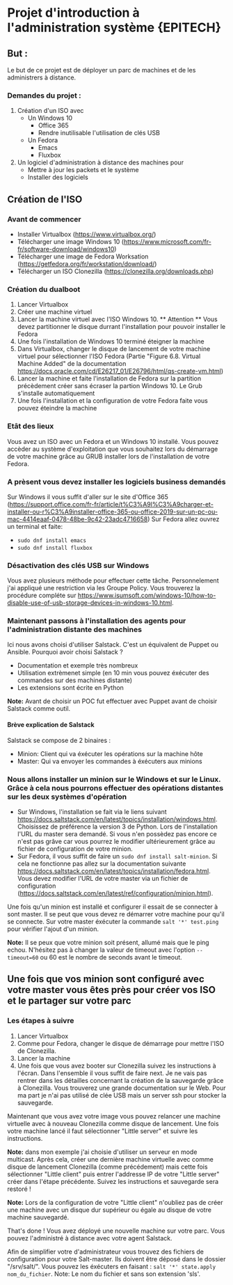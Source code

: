 # Projet d'introduction à l'administration système {EPITECH}

## But :
Le but de ce projet est de déployer un parc de machines et de les administrers à distance.

### Demandes du projet :
1. Création d'un ISO avec 
   * Un Windows 10
     * Office 365
     * Rendre inutilisable l'utilisation de clés USB
   * Un Fedora
     * Emacs
     * Fluxbox
2. Un logiciel d'administration à distance des machines pour
   * Mettre à jour les packets et le système
   * Installer des logiciels
  
## Création de l'ISO

### Avant de commencer
* Installer Virtualbox (https://www.virtualbox.org/)
* Télécharger une image Windows 10 (https://www.microsoft.com/fr-fr/software-download/windows10)
* Télécharger une image de Fedora Worksation (https://getfedora.org/fr/workstation/download/)
* Télécharger un ISO Clonezilla (https://clonezilla.org/downloads.php)

### Création du dualboot
1. Lancer Virtualbox
2. Créer une machine virtuel
3. Lancer la machine virtuel avec l'ISO Windows 10. ** Attention ** Vous devez partitionner le disque durrant l'installation pour pouvoir installer le Fedora
4. Une fois l'installation de Windows 10 terminé éteigner la machine
5. Dans Virtualbox, changer le disque de lancement de votre machine virtuel pour sélectionner l'ISO Fedora (Partie "Figure 6.8. Virtual Machine Added" de la documentation https://docs.oracle.com/cd/E26217_01/E26796/html/qs-create-vm.html)
6. Lancer la machine et faite l'installation de Fedora sur la partition précèdement créer sans écraser la partion Windows 10. Le Grub s'installe automatiquement
7. Une fois l'installation et la configuration de votre Fedora faite vous pouvez éteindre la machine

### Etât des lieux
Vous avez un ISO avec un Fedora et un Windows 10 installé. Vous pouvez accèder au système d'exploitation que vous souhaitez lors du démarrage de votre machine grâce au GRUB installer lors de l'installation de votre Fedora.

### A prèsent vous devez installer les logiciels business demandés
Sur Windows il vous suffit d'aller sur le site d'Office 365 (https://support.office.com/fr-fr/article/t%C3%A9l%C3%A9charger-et-installer-ou-r%C3%A9installer-office-365-ou-office-2019-sur-un-pc-ou-mac-4414eaaf-0478-48be-9c42-23adc4716658)
Sur Fedora allez ouvrez un terminal et faite:
- `sudo dnf install emacs`
- `sudo dnf install fluxbox`

### Désactivation des clés USB sur Windows
Vous avez plusieurs méthode pour effectuer cette tâche. Personnelement j'ai appliqué une restriction via les Groupe Policy. Vous trouverez la procédure compléte sur https://www.isumsoft.com/windows-10/how-to-disable-use-of-usb-storage-devices-in-windows-10.html.

### Maintenant passons à l'installation des agents pour l'administration distante des machines
Ici nous avons choisi d'utiliser Salstack. C'est un équivalent de Puppet ou Ansible.
Pourquoi avoir choisi Salstack ?
- Documentation et exemple très nombreux
- Utilisation extrèmenet simple (en 10 min vous pouvez éxécuter des commandes sur des machines distante)
- Les extensions sont écrite en Python

__Note:__ Avant de choisir un POC fut effectuer avec Puppet avant de choisir Salstack comme outil.

#### Brève explication de Salstack
Salstack se compose de 2 binaires :
- Minion: Client qui va éxécuter les opérations sur la machine hôte
- Master: Qui va envoyer les commandes à éxécuters aux minions

### Nous allons installer un minion sur le Windows et sur le Linux. Grâce à cela nous pourrons effectuer des opérations distantes sur les deux systèmes d'opération
- Sur Windows, l'installation se fait via le liens suivant https://docs.saltstack.com/en/latest/topics/installation/windows.html. Choisissez de préférence la version 3 de Python. Lors de l'installation l'URL du master sera demandé. Si vous n'en possèdez pas encore ce n'est pas grâve car vous pourrez le modifier ultérieurement grâce au fichier de configuration de votre minion.
- Sur Fedora, il vous suffit de faire un `sudo dnf install salt-minion`. Si cela ne fonctionne pas allez sur la documentation suivante https://docs.saltstack.com/en/latest/topics/installation/fedora.html. Vous devez modifier l'URL de votre master via un fichier de configuration (https://docs.saltstack.com/en/latest/ref/configuration/minion.html).

Une fois qu'un minion est installé et configurer il essait de se connecter à sont master. Il se peut que vous devez re démarrer votre machine pour qu'il se connecte.
Sur votre master éxécuter la commande `salt '*' test.ping` pour vérifier l'ajout d'un minion. 

__Note:__ Il se peux que votre minion soit présent, allumé mais que le ping echou. N'hésitez pas à changer la valeur de timeout avec l'option `--timeout=60` ou 60 est le nombre de seconds avant le timeout.


## Une fois que vos minion sont configuré avec votre master vous êtes près pour créer vos ISO et le partager sur votre parc

### Les étapes à suivre
1. Lancer Virtualbox
2. Comme pour Fedora, changer le disque de démarrage pour mettre l'ISO de Clonezilla.
3. Lancer la machine
4. Une fois que vous avez booter sur Clonezilla suivez les instructions à l'écran. Dans l'ensemble il vous suffit de faire next.
Je ne vais pas rentrer dans les détailles concernant la création de la sauvegarde grâce à Clonezilla. Vous trouverez une grande documentation sur le Web. Pour ma part je n'ai pas utilisé de clée USB mais un server ssh pour stocker la sauvegarde.

Maintenant que vous avez votre image vous pouvez relancer une machine virtuelle avec à nouveau Clonezilla comme disque de lancement.
Une fois votre machine lancé il faut sélectionner "Little server" et suivre les instructions. 

__Note:__ dans mon exemple j'ai choisie d'utiliser un serveur en mode multicast.
Après cela, créer une dernière machine virtuelle avec comme disque de lancement Clonezilla (comme précédement) mais cette fois sélectionner "Little client" puis entrer l'addresse IP de votre "Little server" créer dans l'étape précédente. Suivez les instructions et sauvegarde sera restoré !

__Note:__ Lors de la configuration de votre "Little client" n'oubliez pas de créer une machine avec un disque dur supérieur ou égale au disque de votre machine sauvegardé.

That's done ! Vous avez déployé une nouvelle machine sur votre parc. Vous pouvez l'administré à distance avec votre agent Salstack.

Afin de simplifier votre d'administrateur vous trouvez des fichiers de configuration pour votre Salt-master. Ils doivent être déposé dans le dossier "/srv/salt/". Vous pouvez les éxécuters en faisant : `salt '*' state.apply nom_du_fichier`. 
Note: Le nom du fichier et sans son extension 'sls'.


